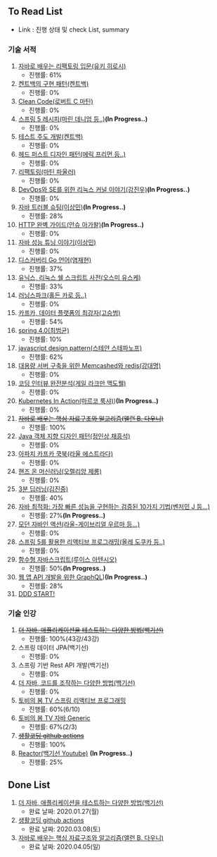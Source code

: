 ## To Read List
- Link : 진행 상태 및 check List, summary 

### 기술 서적
1. [자바로 배우는 리팩토링 입문(유키 히로시)](https://github.com/gaepury/TechBookToReadAndCheck/blob/master/check/%EC%9E%90%EB%B0%94%EB%A1%9C%20%EB%B0%B0%EC%9A%B0%EB%8A%94%20%EB%A6%AC%ED%8C%A9%ED%86%A0%EB%A7%81%20%EC%9E%85%EB%AC%B8.md)
    - 진행률: 61%
2. [켄트백의 구현 패턴(켄트백)](https://github.com/gaepury/TechBookToReadAndCheck/blob/master/check/%EC%BC%84%ED%8A%B8%EB%B0%B1%EC%9D%98%20%EA%B5%AC%ED%98%84%20%ED%8C%A8%ED%84%B4.md)
   - 진행률: 0%
3. [Clean Code(로버트 C 마틴)](https://github.com/gaepury/TechBookToReadAndCheck/blob/master/check/Clean%20Code.md)
   - 진행률: 0%
4. [스프링 5 레시피(마린 데니엄 등..)](https://github.com/gaepury/TechBookToReadAndCheck/blob/master/check/%EC%8A%A4%ED%94%84%EB%A7%81%205%20%EB%A0%88%EC%8B%9C%ED%94%BC.md)**(In Progress..)**
   - 진행률: 0%
5. [테스트 주도 개발(켄트백)](https://github.com/gaepury/TechBookToReadAndCheck/blob/master/check/%ED%85%8C%EC%8A%A4%ED%8A%B8%20%EC%A3%BC%EB%8F%84%20%EA%B0%9C%EB%B0%9C.md)
   - 진행률: 0%
6. [헤드 퍼스트 디자인 패턴(에릭 프리먼 등..)](https://github.com/gaepury/TechBookToReadAndCheck/blob/master/check/%ED%97%A4%EB%93%9C%20%ED%8D%BC%EC%8A%A4%ED%8A%B8%20%EB%94%94%EC%9E%90%EC%9D%B8%20%ED%8C%A8%ED%84%B4.md)
   - 진행률: 0%
7. [리팩토링(마틴 파울러)](https://github.com/gaepury/TechBookToReadAndCheck/blob/master/check/%EB%A6%AC%ED%8C%A9%ED%86%A0%EB%A7%81.md)
   - 진행률: 0%
8. [DevOps와 SE를 위한 리눅스 커널 이야기(강진우)](https://github.com/gaepury/TechBookToReadAndCheck/blob/master/check/DevOps%EC%99%80%20SE%EB%A5%BC%20%EC%9C%84%ED%95%9C%20%EB%A6%AC%EB%88%85%EC%8A%A4%20%EC%BB%A4%EB%84%90%20%EC%9D%B4%EC%95%BC%EA%B8%B0.md)**(In Progress..)**
   - 진행률: 0%
9. [자바 트러블 슈팅(이상민)](https://github.com/gaepury/TechBookToReadAndCheck/blob/master/check/%EC%9E%90%EB%B0%94%20%ED%8A%B8%EB%9F%AC%EB%B8%94%20%EC%8A%88%ED%8C%85.md)**(In Progress..)**
   - 진행률: 28%
10. [HTTP 완벽 가이드(안슈 아가왈)](https://github.com/gaepury/TechBookToReadAndCheck/blob/master/check/HTTP%20%EC%99%84%EB%B2%BD%20%EA%B0%80%EC%9D%B4%EB%93%9C.md)**(In Progress..)**
    - 진행률: 0%
11. [자바 성능 튜닝 이야기(이상민)](https://github.com/gaepury/TechBookToReadAndCheck/blob/master/check/%EC%9E%90%EB%B0%94%20%EC%84%B1%EB%8A%A5%20%ED%8A%9C%EB%8B%9D%20%EC%9D%B4%EC%95%BC%EA%B8%B0.md)
    - 진행률: 0%
12. [디스커버리 Go 언어(염재현)](https://github.com/gaepury/TechBookToReadAndCheck/blob/master/check/%EB%94%94%EC%8A%A4%EC%BB%A4%EB%B2%84%EB%A6%AC%20Go%20%EC%96%B8%EC%96%B4.md)
    - 진행률: 37%
13. [유닉스, 리눅스 쉘 스크립트 사전(오스미 유스케)](https://github.com/gaepury/TechBookToReadAndCheck/blob/master/check/%EC%9C%A0%EB%8B%89%EC%8A%A4%2C%20%EB%A6%AC%EB%88%85%EC%8A%A4%20%EC%89%98%20%EC%8A%A4%ED%81%AC%EB%A6%BD%ED%8A%B8%20%EC%82%AC%EC%A0%84.md)
    - 진행률: 33%
14. [러닝스파크(홀든 카로 등..)](https://github.com/gaepury/TechBookToReadAndCheck/blob/master/check/%EB%9F%AC%EB%8B%9D%EC%8A%A4%ED%8C%8C%ED%81%AC.md)
    - 진행률: 0%
15. [카프카, 데이터 플랫폼의 최강자(고승범)](https://github.com/gaepury/TechBookToReadAndCheck/blob/master/check/%EC%B9%B4%ED%94%84%EC%B9%B4%2C%20%EB%8D%B0%EC%9D%B4%ED%84%B0%20%ED%94%8C%EB%9E%AB%ED%8F%BC%EC%9D%98%20%EC%B5%9C%EA%B0%95%EC%9E%90.md)
    - 진행률: 54%
16. [spring 4.0(최범균)](https://github.com/gaepury/TechBookToReadAndCheck/blob/master/check/spring%204.0.md)
    - 진행률: 10%
17. [javascript design pattern(스테얀 스테파노프)](https://github.com/gaepury/TechBookToReadAndCheck/blob/master/check/javascript%20design%20pattern.md)
    - 진행률: 62%
18. [대용량 서버 구축을 위한 Memcashed와 redis(강대명)](https://github.com/gaepury/TechBookToReadAndCheck/blob/master/check/%EB%8C%80%EC%9A%A9%EB%9F%89%20%EC%84%9C%EB%B2%84%20%EA%B5%AC%EC%B6%95%EC%9D%84%20%EC%9C%84%ED%95%9C%20Memcashed%EC%99%80%20redis.md)
    - 진행률: 0%
19. [코딩 인터뷰 완전분석(게일 라크만 맥도웰)](https://github.com/gaepury/TechBookToReadAndCheck/blob/master/check/%EC%BD%94%EB%94%A9%20%EC%9D%B8%ED%84%B0%EB%B7%B0%20%EC%99%84%EC%A0%84%EB%B6%84%EC%84%9D.md)
    - 진행률: 0%
20. [Kubernetes In Action(마르코 룩샤)](https://github.com/gaepury/TechBookToReadAndCheck/blob/master/check/Kubernetes%20In%20Action.md))**(In Progress..)**
    - 진행률: 0%
21. ~~[자바로 배우는 핵심 자료구조와 알고리즘(앨런 B. 다우니)](https://github.com/gaepury/TechBookToReadAndCheck/blob/master/check/%EC%9E%90%EB%B0%94%EB%A1%9C%20%EB%B0%B0%EC%9A%B0%EB%8A%94%20%ED%95%B5%EC%8B%AC%20%EC%9E%90%EB%A3%8C%EA%B5%AC%EC%A1%B0%EC%99%80%20%EC%95%8C%EA%B3%A0%EB%A6%AC%EC%A6%98.md)~~
    - 진행률: 100%
22. [Java 객체 지향 디자인 패턴(정인상,채흥석)](https://github.com/gaepury/TechBookToReadAndCheck/blob/master/check/Java%20%EA%B0%9D%EC%B2%B4%20%EC%A7%80%ED%96%A5%20%EB%94%94%EC%9E%90%EC%9D%B8%20%ED%8C%A8%ED%84%B4.md)
    - 진행률: 0%
23. [아파치 카프카 쿡북(라울 에스트라다)](https://github.com/gaepury/TechBookToReadAndCheck/blob/master/check/%EC%95%84%ED%8C%8C%EC%B9%98%20%EC%B9%B4%ED%94%84%EC%B9%B4%20%EC%BF%A1%EB%B6%81.md)
    - 진행률: 0%
24. [핸즈 온 머신러닝(오렐리앙 제롱)](https://github.com/gaepury/TechBookToReadAndCheck/blob/master/check/%ED%95%B8%EC%A6%88%20%EC%98%A8%20%EB%A8%B8%EC%8B%A0%EB%9F%AC%EB%8B%9D.md)
    - 진행률: 0%
25. [3분 딥러닝(김진중)](https://github.com/gaepury/TechBookToReadAndCheck/blob/master/check/3%EB%B6%84%20%EB%94%A5%EB%9F%AC%EB%8B%9D.md)
    - 진행률: 40%
26. [자바 최적화: 가장 빠른 성능을 구현하는 검증된 10가지 기법(벤저민 J 등...)](https://github.com/gaepury/TechBookToReadAndCheckAndSummary/blob/master/check/%EC%9E%90%EB%B0%94%20%EC%B5%9C%EC%A0%81%ED%99%94.md)
    - 진행률: 27%**(In Progress..)**
27. [모던 자바인 액션(라울-게이브리얼 우르마 등...)](https://github.com/gaepury/TechBookToReadAndCheck/blob/master/check/%EC%9E%90%EB%B0%94%20%EC%B5%9C%EC%A0%81%ED%99%94.md)
    - 진행률: 0%
28. [스프링 5를 활용한 리액티브 프로그래밍(올레 도쿠카 등..)](https://github.com/gaepury/TechBookToReadAndCheckAndSummary/blob/master/check/%EC%8A%A4%ED%94%84%EB%A7%81%205%EB%A5%BC%20%ED%99%9C%EC%9A%A9%ED%95%9C%20%EB%A6%AC%EC%95%A1%ED%8B%B0%EB%B8%8C%20%ED%94%84%EB%A1%9C%EA%B7%B8%EB%9E%98%EB%B0%8D.md)
    - 진행률: 0%
29. [함수형 자바스크립트(루이스 아텐시오)](https://github.com/gaepury/TechBookToReadAndCheckAndSummary/blob/master/check/%ED%95%A8%EC%88%98%ED%98%95%20%EC%9E%90%EB%B0%94%EC%8A%A4%ED%81%AC%EB%A6%BD%ED%8A%B8.md)
    - 진행률: 50%**(In Progress..)**
30. [웹 앱 API 개발을 위한 GraphQL](https://github.com/gaepury/DevTechToReadAndCheckAndSummary/blob/master/check/%EC%9B%B9%20%EC%95%B1%20API%20%EA%B0%9C%EB%B0%9C%EC%9D%84%20%EC%9C%84%ED%95%9C%20GraphQL.md))**(In Progress..)**
    - 진행률: 28%
31. [DDD START!]()
    


### 기술 인강
1. ~~[더 자바, 애플리케이션을 테스트하는 다양한 방법(백기선)](https://github.com/gaepury/TechBookToReadAndCheckAndSummary/blob/master/check/%EB%8D%94%20%EC%9E%90%EB%B0%94,%20%EC%95%A0%ED%94%8C%EB%A6%AC%EC%BC%80%EC%9D%B4%EC%85%98%EC%9D%84%20%ED%85%8C%EC%8A%A4%ED%8A%B8%ED%95%98%EB%8A%94%20%EB%8B%A4%EC%96%91%ED%95%9C%20%EB%B0%A9%EB%B2%95.md)~~
   - 진행률: 100%(43강/43강)
2. 스프링 데이터 JPA(백기선)
   - 진행률: 0%
3. 스프링 기반 Rest API 개발(백기선)
   - 진행률: 0%
4. [더 자바, 코드를 조작하는 다양한 방법(백기선)](https://github.com/gaepury/TechBookToReadAndCheckAndSummary/blob/master/check/%EB%8D%94%20%EC%9E%90%EB%B0%94%2C%20%EC%BD%94%EB%93%9C%EB%A5%BC%20%EC%A1%B0%EC%9E%91%ED%95%98%EB%8A%94%20%EB%8B%A4%EC%96%91%ED%95%9C%20%EB%B0%A9%EB%B2%95.md)
   - 진행률: 0%
5. [토비의 봄 TV 스프링 리액티브 프로그래밍](https://github.com/gaepury/TechBookToReadAndCheckAndSummary/blob/master/check/%ED%86%A0%EB%B9%84%EC%9D%98%20%EB%B4%84%20TV%20%EC%8A%A4%ED%94%84%EB%A7%81%20%EB%A6%AC%EC%95%A1%ED%8B%B0%EB%B8%8C%20%ED%94%84%EB%A1%9C%EA%B7%B8%EB%9E%98%EB%B0%8D.md)
   - 진행률: 60%(6/10)
6. [토비의 봄 TV 자바 Generic](https://github.com/gaepury/TechBookToReadAndCheckAndSummary/blob/master/check/%ED%86%A0%EB%B9%84%EC%9D%98%20%EB%B4%84%20TV%20%EC%9E%90%EB%B0%94%20Generic.md)
   - 진행률: 67%(2/3)
7. ~~[생활코딩 github actions](https://github.com/gaepury/TechBookToReadAndCheckAndSummary/blob/master/check/%EC%83%9D%ED%99%9C%EC%BD%94%EB%94%A9%20github%20actions.md)~~
   - 진행률: 100%   
8. [Reactor(백기선 Youtube)](https://github.com/gaepury/DevTechToReadAndCheckAndSummary/blob/master/check/%EB%A6%AC%EC%95%A1%ED%84%B0(%EB%B0%B1%EA%B8%B0%EC%84%A0).md) **(In Progress..)**
   - 진행률: 25%
   
## Done List
1. [더 자바, 애플리케이션을 테스트하는 다양한 방법(백기선)](https://github.com/gaepury/TechBookToReadAndCheckAndSummary/blob/master/check/%EB%8D%94%20%EC%9E%90%EB%B0%94,%20%EC%95%A0%ED%94%8C%EB%A6%AC%EC%BC%80%EC%9D%B4%EC%85%98%EC%9D%84%20%ED%85%8C%EC%8A%A4%ED%8A%B8%ED%95%98%EB%8A%94%20%EB%8B%A4%EC%96%91%ED%95%9C%20%EB%B0%A9%EB%B2%95.md)
   - 완료 날짜: 2020.01.27(월)
2. [생활코딩 github actions](https://github.com/gaepury/TechBookToReadAndCheckAndSummary/blob/master/check/%EC%83%9D%ED%99%9C%EC%BD%94%EB%94%A9%20github%20actions.md)
   - 완료 날짜: 2020.03.08(토)
3. [자바로 배우는 핵심 자료구조와 알고리즘(앨런 B. 다우니)](https://github.com/gaepury/TechBookToReadAndCheck/blob/master/check/%EC%9E%90%EB%B0%94%EB%A1%9C%20%EB%B0%B0%EC%9A%B0%EB%8A%94%20%ED%95%B5%EC%8B%AC%20%EC%9E%90%EB%A3%8C%EA%B5%AC%EC%A1%B0%EC%99%80%20%EC%95%8C%EA%B3%A0%EB%A6%AC%EC%A6%98.md)
   - 완료 날짜: 2020.04.05(일)
   
